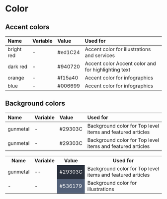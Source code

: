 # Color

## Accent colors

Name          | Variable              | Value          | Used for                                    | 
:------------ | :---------------------|:---------------|:--------------------------------------------|
bright red    | -                     | #ed1C24        | Accent color for illustrations and services
dark red      | -                     | #940720        | Accent color Accent color and for highlighting text
orange        | -                     | #f15a40        | Accent color for infographics
blue          | -                     | #006699        | Accent color for infographics


## Background colors

Name          | Variable              | Value          | Used for                                                   | 
:------------ | :---------------------|:---------------|:-----------------------------------------------------------|
gunmetal      | -                     | #29303C        | Background color for Top level items and featured articles
gunmetal      | -                     | #29303C        | Background color for Top level items and featured articles


<table>
	<tr>
		<th>
			Name
		</th>
		<th>
			Variable
		</th>	
		<th>
			Value
		</th>
		<th>
			Used for
		</th>
	</tr>
	<tr>
		<td>
			gunmetal 
		</td>
		<td>
			--
		</td>
		<td style="background-color: #29303C; color: #ffffff">
			#29303C
		</td>
		<td>
			Background color for Top level items and featured articles
		</td>
	</tr>	
	<tr>
		<td>
			-
		</td>
		<td>
			-
		</td>
		<td style="background-color: #536179; color: #ffffff">
			#536179
		</td>
		<td>
			Background color for illustrations
		</td>
